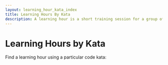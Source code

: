 ```yaml
---
layout: learning_hour_kata_index
title: Learning Hours By Kata
description: A learning hour is a short training session for a group of software developers. The goal is they can learn skills like Test-Driven Development.
---
```


# Learning Hours by Kata

Find a learning hour using a particular code kata: